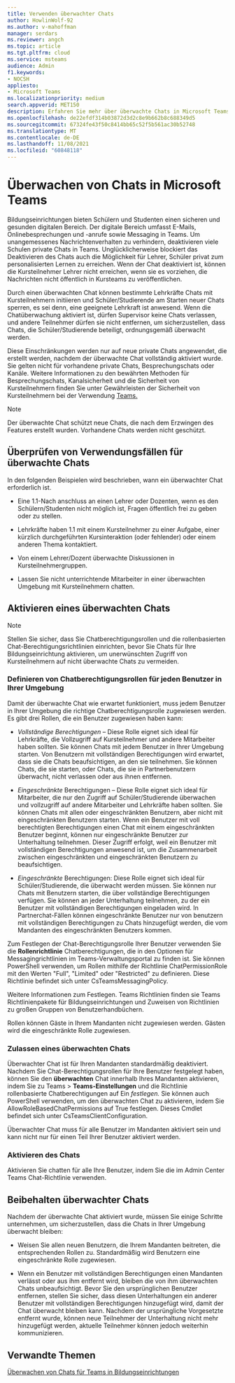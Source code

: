 ```yaml
---
title: Verwenden überwachter Chats
author: HowlinWolf-92
ms.author: v-mahoffman
manager: serdars
ms.reviewer: angch
ms.topic: article
ms.tgt.pltfrm: cloud
ms.service: msteams
audience: Admin
f1.keywords:
- NOCSH
appliesto:
- Microsoft Teams
ms.localizationpriority: medium
search.appverid: MET150
description: Erfahren Sie mehr über überwachte Chats in Microsoft Teams Besprechungen.
ms.openlocfilehash: de22efdf314b03872d3d2c8e9b662b8c688349d5
ms.sourcegitcommit: 67324fe43f50c8414bb65c52f5b561ac30b52748
ms.translationtype: MT
ms.contentlocale: de-DE
ms.lasthandoff: 11/08/2021
ms.locfileid: "60848118"
---
```

# <a name="supervised-chats-in-microsoft-teams"></a>Überwachen von Chats in Microsoft Teams

Bildungseinrichtungen bieten Schülern und Studenten einen sicheren und gesunden digitalen Bereich. Der digitale Bereich umfasst E-Mails, Onlinebesprechungen und -anrufe sowie Messaging in Teams. Um unangemessenes Nachrichtenverhalten zu verhindern, deaktivieren viele Schulen private Chats in Teams. Unglücklicherweise blockiert das Deaktivieren des Chats auch die Möglichkeit für Lehrer, Schüler privat zum personalisierten Lernen zu erreichen. Wenn der Chat deaktiviert ist, können die Kursteilnehmer Lehrer nicht erreichen, wenn sie es vorziehen, die Nachrichten nicht öffentlich in Kursteams zu veröffentlichen.

Durch einen überwachten Chat können bestimmte Lehrkräfte Chats mit Kursteilnehmern initiieren und Schüler/Studierende am Starten neuer Chats sperren, es sei denn, eine geeignete Lehrkraft ist anwesend. Wenn die Chatüberwachung aktiviert ist, dürfen Supervisor keine Chats verlassen, und andere Teilnehmer dürfen sie nicht entfernen, um sicherzustellen, dass Chats, die Schüler/Studierende beteiligt, ordnungsgemäß überwacht werden.

Diese Einschränkungen werden nur auf neue private Chats angewendet, die erstellt werden, nachdem der überwachte Chat vollständig aktiviert wurde. Sie gelten nicht für vorhandene private Chats, Besprechungschats oder Kanäle. Weitere Informationen zu den bewährten Methoden für Besprechungschats, Kanalsicherheit und die Sicherheit von Kursteilnehmern finden Sie unter Gewährleisten der Sicherheit von Kursteilnehmern bei der Verwendung [Teams.](https://support.microsoft.com/topic/keeping-students-safe-while-using-teams-for-distance-learning-f00fa399-0473-4d31-ab72-644c137e11c8?ui=en-us&rs=en-us&ad=us#ID0EBBAAA=For_educators&ID0EDD=For_educators)

> [!Note]
> Der überwachte Chat schützt neue Chats, die nach dem Erzwingen des Features erstellt wurden.  Vorhandene Chats werden nicht geschützt.

## <a name="review-use-cases-for-supervised-chats"></a>Überprüfen von Verwendungsfällen für überwachte Chats

In den folgenden Beispielen wird beschrieben, wann ein überwachter Chat erforderlich ist.

- Eine 1.1-Nach anschluss an einen Lehrer oder Dozenten, wenn es den Schülern/Studenten nicht möglich ist, Fragen öffentlich frei zu geben oder zu stellen.

- Lehrkräfte haben 1.1 mit einem Kursteilnehmer zu einer Aufgabe, einer kürzlich durchgeführten Kursinteraktion (oder fehlender) oder einem anderen Thema kontaktiert.

- Von einem Lehrer/Dozent überwachte Diskussionen in Kursteilnehmergruppen.

- Lassen Sie nicht unterrichtende Mitarbeiter in einer überwachten Umgebung mit Kursteilnehmern chatten.

## <a name="enable-supervised-chat"></a>Aktivieren eines überwachten Chats

> [!Note]
> Stellen Sie sicher, dass Sie Chatberechtigungsrollen und die rollenbasierten Chat-Berechtigungsrichtlinien einrichten, bevor Sie Chats für Ihre Bildungseinrichtung aktivieren, um unerwünschten Zugriff von Kursteilnehmern auf nicht überwachte Chats zu vermeiden.

### <a name="define-chat-permission-roles-for-each-user-in-your-environment"></a>Definieren von Chatberechtigungsrollen für jeden Benutzer in Ihrer Umgebung

Damit der überwachte Chat wie erwartet funktioniert, muss jedem Benutzer in Ihrer Umgebung die richtige Chatberechtigungsrolle zugewiesen werden. Es gibt drei Rollen, die ein Benutzer zugewiesen haben kann:

- *Vollständige Berechtigungen* – Diese Rolle eignet sich ideal für Lehrkräfte, die Vollzugriff auf Kursteilnehmer und andere Mitarbeiter haben sollten. Sie können Chats mit jedem Benutzer in Ihrer Umgebung starten. Von Benutzern mit vollständigen Berechtigungen wird erwartet, dass sie die Chats beaufsichtigen, an den sie teilnehmen. Sie können Chats, die sie starten, oder Chats, die sie in Partnerbenutzern überwacht, nicht verlassen oder aus ihnen entfernen.

- *Eingeschränkte* Berechtigungen – Diese Rolle eignet sich ideal für Mitarbeiter, die nur den Zugriff auf Schüler/Studierende überwachen und vollzugriff auf andere Mitarbeiter und Lehrkräfte haben sollten. Sie können Chats mit allen oder eingeschränkten Benutzern, aber nicht mit eingeschränkten Benutzern starten. Wenn ein Benutzer mit voll berechtigten Berechtigungen einen Chat mit einem eingeschränkten Benutzer beginnt, können nur eingeschränkte Benutzer zur Unterhaltung teilnehmen. Dieser Zugriff erfolgt, weil ein Benutzer mit vollständigen Berechtigungen anwesend ist, um die Zusammenarbeit zwischen eingeschränkten und eingeschränkten Benutzern zu beaufsichtigen.

- *Eingeschränkte* Berechtigungen: Diese Rolle eignet sich ideal für Schüler/Studierende, die überwacht werden müssen. Sie können nur Chats mit Benutzern starten, die über vollständige Berechtigungen verfügen. Sie können an jeder Unterhaltung teilnehmen, zu der ein Benutzer mit vollständigen Berechtigungen eingeladen wird. In Partnerchat-Fällen können eingeschränkte Benutzer nur von benutzern mit vollständigen Berechtigungen zu Chats hinzugefügt werden, die vom Mandanten des eingeschränkten Benutzers kommen.

Zum Festlegen der Chat-Berechtigungsrolle Ihrer Benutzer verwenden Sie die **Rollenrichtlinie**  Chatberechtigungen, die in den Optionen für Messagingrichtlinien im Teams-Verwaltungsportal zu finden ist. Sie können PowerShell verwenden, um Rollen mithilfe der Richtlinie ChatPermissionRole mit den Werten "Full", "Limited" oder "Restricted" zu definieren. Diese Richtlinie befindet sich unter CsTeamsMessagingPolicy.

Weitere Informationen zum Festlegen. Teams Richtlinien finden sie Teams Richtlinienpakete für Bildungseinrichtungen und Zuweisen von Richtlinien zu großen Gruppen von Benutzerhandbüchern.

Rollen können Gäste in Ihrem Mandanten nicht zugewiesen werden. Gästen wird die eingeschränkte Rolle zugewiesen.

### <a name="allow-supervised-chat"></a>Zulassen eines überwachten Chats

Überwachter Chat ist für Ihren Mandanten standardmäßig deaktiviert. Nachdem Sie Chat-Berechtigungsrollen für Ihre Benutzer festgelegt haben, können Sie den **überwachten** Chat innerhalb Ihres Mandanten aktivieren, indem Sie zu Teams &gt; **Teams-Einstellungen** und die Richtlinie rollenbasierte Chatberechtigungen auf Ein *festlegen.*  Sie können auch PowerShell verwenden, um den überwachten Chat zu aktivieren, indem Sie AllowRoleBasedChatPermissions auf True festlegen. Dieses Cmdlet befindet sich unter CsTeamsClientConfiguration.

Überwachter Chat muss für alle Benutzer im Mandanten aktiviert sein und kann nicht nur für einen Teil Ihrer Benutzer aktiviert werden.

### <a name="enable-chat"></a>Aktivieren des Chats

Aktivieren Sie chatten für alle Ihre Benutzer, indem Sie die im Admin Center Teams Chat-Richtlinie verwenden.

## <a name="maintain-supervised-chats"></a>Beibehalten überwachter Chats

Nachdem der überwachte Chat aktiviert wurde, müssen Sie einige Schritte unternehmen, um sicherzustellen, dass die Chats in Ihrer Umgebung überwacht bleiben:

- Weisen Sie allen neuen Benutzern, die Ihrem Mandanten beitreten, die entsprechenden Rollen zu. Standardmäßig wird Benutzern eine eingeschränkte Rolle zugewiesen.

- Wenn ein Benutzer mit vollständigen Berechtigungen einen Mandanten verlässt oder aus ihm entfernt wird, bleiben die von ihm überwachten Chats unbeaufsichtigt. Bevor Sie den ursprünglichen Benutzer entfernen, stellen Sie sicher, dass diesen Unterhaltungen ein anderer Benutzer mit vollständigen Berechtigungen hinzugefügt wird, damit der Chat überwacht bleiben kann. Nachdem der ursprüngliche Vorgesetzte entfernt wurde, können neue Teilnehmer der Unterhaltung nicht mehr hinzugefügt werden, aktuelle Teilnehmer können jedoch weiterhin kommunizieren.

## <a name="related-topics"></a>Verwandte Themen

[Überwachen von Chats für Teams in Bildungseinrichtungen](https://support.microsoft.com/topic/supervised-chats-in-microsoft-teams-for-education-ad3aaafc-c85a-416f-95f9-d691f419cbb8?storagetype=live)
